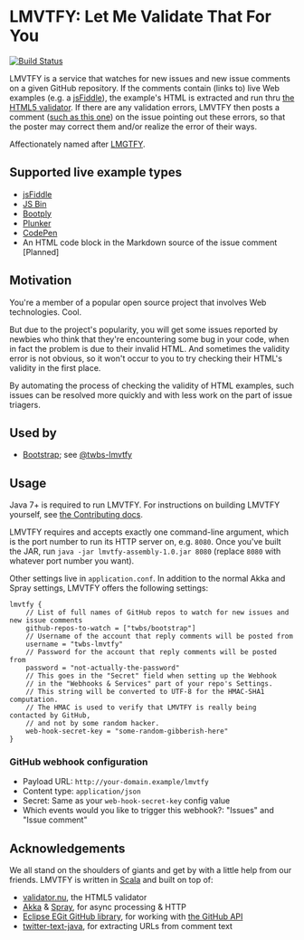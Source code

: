 LMVTFY: Let Me Validate That For You
======
[![Build Status](https://travis-ci.org/cvrebert/lmvtfy.svg?branch=master)](https://travis-ci.org/cvrebert/lmvtfy)

LMVTFY is a service that watches for new issues and new issue comments on a given GitHub repository. If the comments contain (links to) live Web examples (e.g. a [jsFiddle](http://jsfiddle.net)), the example's HTML is extracted and run thru [the HTML5 validator](http://validator.github.io). If there are any validation errors, LMVTFY then posts a comment ([such as this one](https://github.com/twbs/bootstrap/issues/11984#issuecomment-46140343)) on the issue pointing out these errors, so that the poster may correct them and/or realize the error of their ways.

Affectionately named after [LMGTFY](http://knowyourmeme.com/memes/sites/let-me-google-that-for-you-lmgtfy).

## Supported live example types
* [jsFiddle](http://jsfiddle.net)
* [JS Bin](http://jsbin.com)
* [Bootply](http://www.bootply.com)
* [Plunker](http://plnkr.co)
* [CodePen](http://codepen.io)
* An HTML code block in the Markdown source of the issue comment [Planned]

## Motivation
You're a member of a popular open source project that involves Web technologies. Cool.

But due to the project's popularity, you will get some issues reported by newbies who think that they're encountering some bug in your code, when in fact the problem is due to their invalid HTML. And sometimes the validity error is not obvious, so it won't occur to you to try checking their HTML's validity in the first place.

By automating the process of checking the validity of HTML examples, such issues can be resolved more quickly and with less work on the part of issue triagers.

## Used by
* [Bootstrap](https://github.com/twbs/bootstrap); see [@twbs-lmvtfy](https://github.com/twbs-lmvtfy)

## Usage
Java 7+ is required to run LMVTFY. For instructions on building LMVTFY yourself, see [the Contributing docs](https://github.com/cvrebert/lmvtfy/blob/master/CONTRIBUTING.md).

LMVTFY requires and accepts exactly one command-line argument, which is the port number to run its HTTP server on, e.g. `8080`. Once you've built the JAR, run `java -jar lmvtfy-assembly-1.0.jar 8080` (replace `8080` with whatever port number you want).

Other settings live in `application.conf`. In addition to the normal Akka and Spray settings, LMVTFY offers the following settings:
```
lmvtfy {
    // List of full names of GitHub repos to watch for new issues and new issue comments
    github-repos-to-watch = ["twbs/bootstrap"]
    // Username of the account that reply comments will be posted from
    username = "twbs-lmvtfy"
    // Password for the account that reply comments will be posted from
    password = "not-actually-the-password"
    // This goes in the "Secret" field when setting up the Webhook
    // in the "Webhooks & Services" part of your repo's Settings.
    // This string will be converted to UTF-8 for the HMAC-SHA1 computation.
    // The HMAC is used to verify that LMVTFY is really being contacted by GitHub,
    // and not by some random hacker.
    web-hook-secret-key = "some-random-gibberish-here"
}
```

### GitHub webhook configuration
* Payload URL: `http://your-domain.example/lmvtfy`
* Content type: `application/json`
* Secret: Same as your `web-hook-secret-key` config value
* Which events would you like to trigger this webhook?: "Issues" and "Issue comment"

## Acknowledgements
We all stand on the shoulders of giants and get by with a little help from our friends. LMVTFY is written in [Scala](http://www.scala-lang.org) and built on top of:
* [validator.nu](https://github.com/validator/validator), the HTML5 validator
* [Akka](http://akka.io) & [Spray](http://spray.io), for async processing & HTTP
* [Eclipse EGit GitHub library](https://github.com/eclipse/egit-github), for working with [the GitHub API](https://developer.github.com/v3/)
* [twitter-text-java](https://github.com/twitter/twitter-text-java), for extracting URLs from comment text
